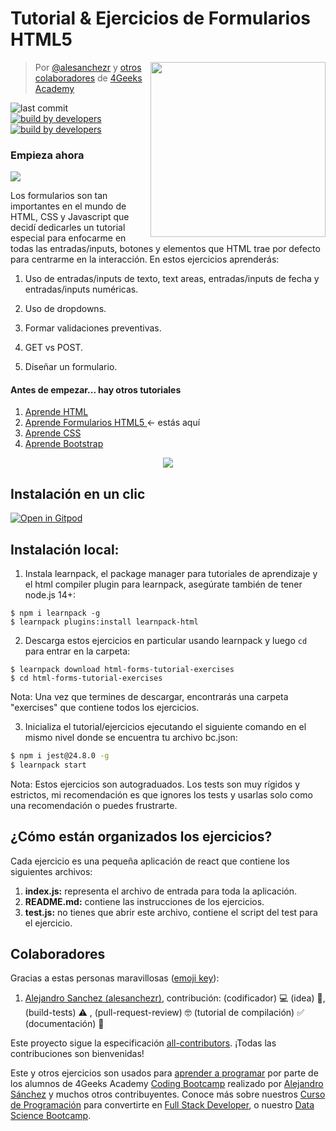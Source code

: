 <!-- hide -->
# Tutorial & Ejercicios de Formularios HTML5 

<a href="https://www.4geeksacademy.co"><img height="280" align="right" src="https://github.com/4GeeksAcademy/html-forms-tutorial-exercises/blob/master/.learn/assets/badge.png?raw=true"></a>

> Por [@alesanchezr](https://twitter.com/alesanchezr) y [otros colaboradores](https://github.com/4GeeksAcademy/html-forms-tutorial-exercises/graphs/contributors) de [4Geeks Academy](https://4geeksacademy.co/)

![last commit](https://img.shields.io/github/last-commit/4geeksacademy/html-forms-tutorial-exercises)
[![build by developers](https://img.shields.io/badge/build_by-Developers-blue)](https://breatheco.de)
[![build by developers](https://img.shields.io/twitter/follow/4geeksacademy?style=social&logo=twitter)](https://twitter.com/4geeksacademy)

### Empieza ahora
<a href="https://gitpod.io#https://github.com/4GeeksAcademy/html-forms-tutorial-exercises.git"><img src="https://gitpod.io/button/open-in-gitpod.svg" /></a>
<!-- endhide -->
Los formularios son tan importantes en el mundo de HTML, CSS y Javascript que decidí dedicarles un tutorial especial para enfocarme en todas las entradas/inputs, botones y elementos que HTML trae por defecto para centrarme en la interacción. En estos ejercicios aprenderás:

1. Uso de entradas/inputs de texto, text areas, entradas/inputs de fecha y entradas/inputs numéricas.

2. Uso de dropdowns.

3. Formar validaciones preventivas.

4. GET vs POST.

5. Diseñar un formulario.
<!-- hide -->
#### Antes de empezar... hay otros tutoriales 
<ol>
  <li><a href="https://github.com/4GeeksAcademy/html-tutorial-exercises-course">Aprende HTML</a></li>
    <li><a href="https://github.com/4GeeksAcademy/html-forms-tutorial-exercises">Aprende Formularios HTML5 </a>← estás aquí</li>
  <li><a href="https://github.com/4GeeksAcademy/css-tutorial-exercises-course">Aprende CSS</a>
  <li><a href="https://github.com/4GeeksAcademy/bootstrap-exercises-tutorial">Aprende Bootstrap</a></li>
</ol>
<p align="center">
  <img src="https://github.com/4GeeksAcademy/html-forms-tutorial-exercises/blob/master/.learn/assets/animation.gif?raw=true">
</p>

## Instalación en un clic

[![Open in Gitpod](https://gitpod.io/button/open-in-gitpod.svg)](https://gitpod.io#https://github.com/4GeeksAcademy/html-forms-tutorial-exercises.git)

## Instalación local:

1. Instala learnpack, el package manager para tutoriales de aprendizaje y el html compiler plugin para learnpack, asegúrate también de tener node.js 14+:

```
$ npm i learnpack -g
$ learnpack plugins:install learnpack-html
```

2. Descarga estos ejercicios en particular usando learnpack y luego `cd` para entrar en la carpeta:

```
$ learnpack download html-forms-tutorial-exercises
$ cd html-forms-tutorial-exercises
```

Nota: Una vez que termines de descargar, encontrarás una carpeta "exercises" que contiene todos los ejercicios.

3. Inicializa el tutorial/ejercicios ejecutando el siguiente comando en el mismo nivel donde se encuentra tu archivo bc.json:

```sh
$ npm i jest@24.8.0 -g
$ learnpack start
```

Nota: Estos ejercicios son autograduados. Los tests son muy rígidos y estrictos, mi recomendación es que ignores los tests y usarlas solo como una recomendación o puedes frustrarte.

<!-- endhide -->

## ¿Cómo están organizados los ejercicios?

Cada ejercicio es una pequeña aplicación de react que contiene los siguientes archivos:

1. **index.js:** representa el archivo de entrada para toda la aplicación.
2. **README.md:** contiene las instrucciones de los ejercicios.
3. **test.js:** no tienes que abrir este archivo, contiene el script del test para el ejercicio.

## Colaboradores
 
Gracias a estas personas maravillosas ([emoji key](https://github.com/kentcdodds/all-contributors#emoji-key)):

1. [Alejandro Sanchez (alesanchezr)](https://github.com/alesanchezr), contribución: (codificador) 💻 (idea) 🤔, (build-tests) ⚠️ , (pull-request-review) 🤓 (tutorial de compilación) ✅ (documentación) 📖

Este proyecto sigue la especificación [all-contributors](https://github.com/kentcdodds/all-contributors). ¡Todas las contribuciones son bienvenidas!

Este y otros ejercicios son usados para [aprender a programar](https://4geeksacademy.com/es/aprender-a-programar/aprender-a-programar-desde-cero) por parte de los alumnos de 4Geeks Academy [Coding Bootcamp](https://4geeksacademy.com/us/coding-bootcamp) realizado por [Alejandro Sánchez](https://twitter.com/alesanchezr) y muchos otros contribuyentes. Conoce más sobre nuestros [Curso de Programación](https://4geeksacademy.com/es/curso-de-programacion-desde-cero?lang=es) para convertirte en [Full Stack Developer](https://4geeksacademy.com/es/coding-bootcamps/desarrollador-full-stack/?lang=es), o nuestro [Data Science Bootcamp](https://4geeksacademy.com/es/coding-bootcamps/curso-datascience-machine-learning).
